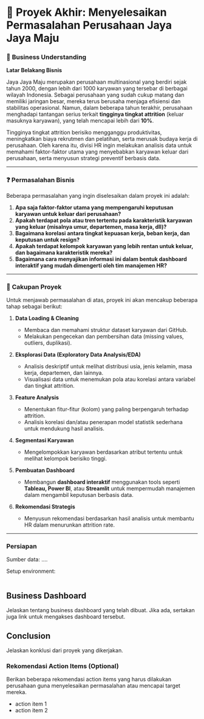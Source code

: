 

# 📘 **Proyek Akhir: Menyelesaikan Permasalahan Perusahaan Jaya Jaya Maju**

### 🏢 **Business Understanding**

**Latar Belakang Bisnis**

Jaya Jaya Maju merupakan perusahaan multinasional yang berdiri sejak tahun 2000, dengan lebih dari 1000 karyawan yang tersebar di berbagai wilayah Indonesia. Sebagai perusahaan yang sudah cukup matang dan memiliki jaringan besar, mereka terus berusaha menjaga efisiensi dan stabilitas operasional. Namun, dalam beberapa tahun terakhir, perusahaan menghadapi tantangan serius terkait **tingginya tingkat attrition** (keluar masuknya karyawan), yang telah mencapai lebih dari **10%**.  

Tingginya tingkat attrition berisiko mengganggu produktivitas, meningkatkan biaya rekrutmen dan pelatihan, serta merusak budaya kerja di perusahaan. Oleh karena itu, divisi HR ingin melakukan analisis data untuk memahami faktor-faktor utama yang menyebabkan karyawan keluar dari perusahaan, serta menyusun strategi preventif berbasis data.

---

### ❓ **Permasalahan Bisnis**

Beberapa permasalahan yang ingin diselesaikan dalam proyek ini adalah:

1. **Apa saja faktor-faktor utama yang mempengaruhi keputusan karyawan untuk keluar dari perusahaan?**
2. **Apakah terdapat pola atau tren tertentu pada karakteristik karyawan yang keluar (misalnya umur, departemen, masa kerja, dll)?**
3. **Bagaimana korelasi antara tingkat kepuasan kerja, beban kerja, dan keputusan untuk resign?**
4. **Apakah terdapat kelompok karyawan yang lebih rentan untuk keluar, dan bagaimana karakteristik mereka?**
5. **Bagaimana cara menyajikan informasi ini dalam bentuk dashboard interaktif yang mudah dimengerti oleh tim manajemen HR?**

---

### 📌 **Cakupan Proyek**

Untuk menjawab permasalahan di atas, proyek ini akan mencakup beberapa tahap sebagai berikut:

1. **Data Loading & Cleaning**
   - Membaca dan memahami struktur dataset karyawan dari GitHub.
   - Melakukan pengecekan dan pembersihan data (missing values, outliers, duplikasi).

2. **Eksplorasi Data (Exploratory Data Analysis/EDA)**
   - Analisis deskriptif untuk melihat distribusi usia, jenis kelamin, masa kerja, departemen, dan lainnya.
   - Visualisasi data untuk menemukan pola atau korelasi antara variabel dan tingkat attrition.

3. **Feature Analysis**
   - Menentukan fitur-fitur (kolom) yang paling berpengaruh terhadap attrition.
   - Analisis korelasi dan/atau penerapan model statistik sederhana untuk mendukung hasil analisis.

4. **Segmentasi Karyawan**
   - Mengelompokkan karyawan berdasarkan atribut tertentu untuk melihat kelompok berisiko tinggi.

5. **Pembuatan Dashboard**
   - Membangun **dashboard interaktif** menggunakan tools seperti **Tableau, Power BI**, atau **Streamlit** untuk mempermudah manajemen dalam mengambil keputusan berbasis data.

6. **Rekomendasi Strategis**
   - Menyusun rekomendasi berdasarkan hasil analisis untuk membantu HR dalam menurunkan attrition rate.

---

### Persiapan

Sumber data: ....

Setup environment:

```

```

## Business Dashboard

Jelaskan tentang business dashboard yang telah dibuat. Jika ada, sertakan juga link untuk mengakses dashboard tersebut.

## Conclusion

Jelaskan konklusi dari proyek yang dikerjakan.

### Rekomendasi Action Items (Optional)

Berikan beberapa rekomendasi action items yang harus dilakukan perusahaan guna menyelesaikan permasalahan atau mencapai target mereka.

- action item 1
- action item 2
